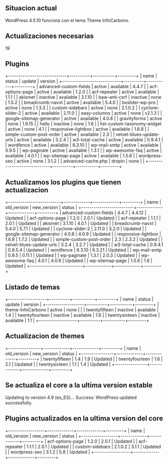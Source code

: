 ## Situacion actual
WordPress 4.5.10 funciona con el tema Theme InfoCarbono.

## Actualizaciones necesarias
19

## Plugins

+-----------------------------+----------+-----------+---------+
| name                        | status   | update    | version |
+-----------------------------+----------+-----------+---------+
| advanced-custom-fields      | active   | available | 4.4.7   |
| acf-options-page            | active   | available | 1.2.0   |
| acf-repeater                | active   | available | 1.1.1   |
| akismet                     | inactive | available | 3.1.10  |
| baw-anti-csrf               | inactive | none      | 1.5.2   |
| breadcrumb-navxt            | active   | available | 5.4.0   |
| bxslider-wp-pro             | active   | none      | 1.3.3   |
| custom-sidebars             | active   | none      | 2.1.0.2 |
| cyclone-slider-2            | active   | available | 2.11.0  |
| easy-columns                | active   | none      | v2.1.3  |
| google-sitemap-generator    | active   | available | 4.0.8   |
| gravityforms                | active   | none      | 1.9.15  |
| hello                       | inactive | none      | 1.6     |
| list-custom-taxonomy-widget | active   | none      | 4.1     |
| responsive-lightbox         | active   | available | 1.6.8   |
| simple-custom-post-order    | active   | available | 2.3     |
| velvet-blues-update-urls    | active   | available | 3.2.4   |
| w3-total-cache              | active   | available | 0.9.4.1 |
| wordfence                   | active   | available | 6.3.10  |
| wp-mail-smtp                | active   | available | 0.9.5   |
| wp-paginate                 | active   | available | 1.3.1   |
| wp-awesome-faq              | active   | available | 4.0.1   |
| wp-sitemap-page             | active   | available | 1.5.6   |
| wordpress-seo               | active   | none      | 3.1.2   |
| advanced-cache.php          | dropin   | none      |         |
+-----------------------------+----------+-----------+---------+


## Actualizamos los plugins que tienen actualizacion

+--------------------------+-------------+-------------+---------+
| name                     | old_version | new_version | status  |
+--------------------------+-------------+-------------+---------+
| advanced-custom-fields   | 4.4.7       | 4.4.12      | Updated |
| acf-options-page         | 1.2.0       | 2.0.1       | Updated |
| acf-repeater             | 1.1.1       | 2.0.1       | Updated |
| akismet                  | 3.1.10      | 4.0.1       | Updated |
| breadcrumb-navxt         | 5.4.0       | 5.7.1       | Updated |
| cyclone-slider-2         | 2.11.0      | 3.2.0       | Updated |
| google-sitemap-generator | 4.0.8       | 4.0.9       | Updated |
| responsive-lightbox      | 1.6.8       | 1.7.2       | Updated |
| simple-custom-post-order | 2.3         | 2.3.2       | Updated |
| velvet-blues-update-urls | 3.2.4       | 3.2.7       | Updated |
| w3-total-cache           | 0.9.4.1     | 0.9.5.4     | Updated |
| wordfence                | 6.3.10      | 6.3.21      | Updated |
| wp-mail-smtp             | 0.9.5       | 0.11.1      | Updated |
| wp-paginate              | 1.3.1       | 2.0.3       | Updated |
| wp-awesome-faq           | 4.0.1       | 4.0.6       | Updated |
| wp-sitemap-page          | 1.5.6       | 1.6         | Updated |
+--------------------------+-------------+-------------+---------+


## Listado de temas

+-------------------+----------+-----------+---------+
| name              | status   | update    | version |
+-------------------+----------+-----------+---------+
| theme-InfoCarbono | active   | none      |         |
| twentyfifteen     | inactive | available | 1.4     |
| twentyfourteen    | inactive | available | 1.6     |
| twentysixteen     | inactive | available | 1.1     |
+-------------------+----------+-----------+---------+

## Actualizacion de themes

+----------------+-------------+-------------+---------+
| name           | old_version | new_version | status  |
+----------------+-------------+-------------+---------+
| twentyfifteen  | 1.4         | 1.9         | Updated |
| twentyfourteen | 1.6         | 2.1         | Updated |
| twentysixteen  | 1.1         | 1.4         | Updated |
+----------------+-------------+-------------+---------+

## Se actualiza el core a la ultima version estable

Updating to version 4.9 (es_ES)...
Success: WordPress updated successfully.

## Plugins actualizados en la ultima version del core

+------------------+-------------+-------------+---------+
| name             | old_version | new_version | status  |
+------------------+-------------+-------------+---------+
| acf-options-page | 1.2.0       | 2.0.1       | Updated |
| acf-repeater     | 1.1.1       | 2.0.1       | Updated |
| custom-sidebars  | 2.1.0.2     | 3.1.1       | Updated |
| wordpress-seo    | 3.1.2       | 5.8         | Updated |
+------------------+-------------+-------------+---------+


